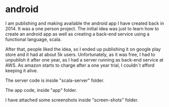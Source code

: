 # android

I am publishing and making available the android app I have created back in 2014.
It was a one person project. The initial idea was just to learn how to create  an android app as well as  creating a back-end service using
a functional language, scala.

After that, people liked the idea, so I ended up publishing it on google play store and it had at about 5k users. 
Unfortunately, as it was free, I had to unpublish it after one year, as I had a server running as back-end service at AWS. 
As amazon starts to charge after a one year trial, I couldn´t afford keeping it alive.

The server code is inside "scala-server" folder.

The app code, inside "app" folder.

I have attached some screenshots inside "screen-shots" folder.
